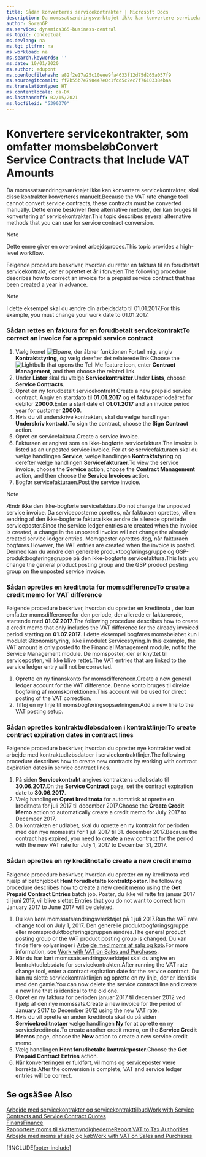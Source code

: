 ```yaml
---
title: Sådan konverteres servicekontrakter | Microsoft Docs
description: Da momssatsændringsværktøjet ikke kan konvertere servicekontrakter, skal disse kontrakter konverteres manuelt. Dette emne beskriver flere alternative metoder, der kan bruges til konvertering af servicekontrakter.
author: SorenGP
ms.service: dynamics365-business-central
ms.topic: conceptual
ms.devlang: na
ms.tgt_pltfrm: na
ms.workload: na
ms.search.keywords: ''
ms.date: 10/01/2020
ms.author: edupont
ms.openlocfilehash: a82f2e17a25c10eee9fa4633f12d75d265a057f9
ms.sourcegitcommit: ff2b55b7e790447e0c1fcd5c2ec7f7610338ebaa
ms.translationtype: HT
ms.contentlocale: da-DK
ms.lasthandoff: 02/15/2021
ms.locfileid: "5390370"
---
```

# <a name="convert-service-contracts-that-include-vat-amounts"></a><span data-ttu-id="79c51-104">Konvertere servicekontrakter, som omfatter momsbeløb</span><span class="sxs-lookup"><span data-stu-id="79c51-104">Convert Service Contracts that Include VAT Amounts</span></span>
<span data-ttu-id="79c51-105">Da momssatsændringsværktøjet ikke kan konvertere servicekontrakter, skal disse kontrakter konverteres manuelt.</span><span class="sxs-lookup"><span data-stu-id="79c51-105">Because the VAT rate change tool cannot convert service contracts, these contracts must be converted manually.</span></span> <span data-ttu-id="79c51-106">Dette emne beskriver flere alternative metoder, der kan bruges til konvertering af servicekontrakter.</span><span class="sxs-lookup"><span data-stu-id="79c51-106">This topic describes several alternative methods that you can use for service contract conversion.</span></span>  

> [!NOTE]  
>  <span data-ttu-id="79c51-107">Dette emne giver en overordnet arbejdsproces.</span><span class="sxs-lookup"><span data-stu-id="79c51-107">This topic provides a high-level workflow.</span></span>  

 <span data-ttu-id="79c51-108">Følgende procedure beskriver, hvordan du retter en faktura til en forudbetalt servicekontrakt, der er oprettet et år i forvejen.</span><span class="sxs-lookup"><span data-stu-id="79c51-108">The following procedure describes how to correct an invoice for a prepaid service contract that has been created a year in advance.</span></span>  

> [!NOTE]  
>  <span data-ttu-id="79c51-109">I dette eksempel skal du ændre din arbejdsdato til 01.01.2017.</span><span class="sxs-lookup"><span data-stu-id="79c51-109">For this example, you must change your work date to 01.01.2017.</span></span>  

### <a name="to-correct-an-invoice-for-a-prepaid-service-contract"></a><span data-ttu-id="79c51-110">Sådan rettes en faktura for en forudbetalt servicekontrakt</span><span class="sxs-lookup"><span data-stu-id="79c51-110">To correct an invoice for a prepaid service contract</span></span>  
1. <span data-ttu-id="79c51-111">Vælg ikonet ![Elpære, der åbner funktionen Fortæl mig](media/ui-search/search_small.png "Fortæl mig, hvad du vil foretage dig"), angiv **Kontraktstyring**, og vælg derefter det relaterede link.</span><span class="sxs-lookup"><span data-stu-id="79c51-111">Choose the ![Lightbulb that opens the Tell Me feature](media/ui-search/search_small.png "Tell me what you want to do") icon, enter **Contract Management**, and then choose the related link.</span></span>  
2. <span data-ttu-id="79c51-112">Under **Lister** skal du vælge **Servicekontrakter**.</span><span class="sxs-lookup"><span data-stu-id="79c51-112">Under **Lists**, choose **Service Contracts**.</span></span>  
3. <span data-ttu-id="79c51-113">Opret en ny forudbetalt servicekontrakt.</span><span class="sxs-lookup"><span data-stu-id="79c51-113">Create a new prepaid service contract.</span></span> <span data-ttu-id="79c51-114">Angiv en startdato til **01.01.2017** og et fakturaperiodeåret for debitor **20000**.</span><span class="sxs-lookup"><span data-stu-id="79c51-114">Enter a start date of **01.01.2017** and an invoice period year for customer **20000**.</span></span>  
4. <span data-ttu-id="79c51-115">Hvis du vil underskrive kontrakten, skal du vælge handlingen **Underskriv kontrakt**.</span><span class="sxs-lookup"><span data-stu-id="79c51-115">To sign the contract, choose the **Sign Contract** action.</span></span>  
5. <span data-ttu-id="79c51-116">Opret en servicefaktura.</span><span class="sxs-lookup"><span data-stu-id="79c51-116">Create a service invoice.</span></span>
6. <span data-ttu-id="79c51-117">Fakturaen er angivet som en ikke-bogførte servicefaktura.</span><span class="sxs-lookup"><span data-stu-id="79c51-117">The invoice is listed as an unposted service invoice.</span></span> <span data-ttu-id="79c51-118">For at se servicefakturaen skal du vælge handlingen **Service**, vælge handlingen **Kontraktstyring** og derefter vælge handlingen **Servicefakturaer**.</span><span class="sxs-lookup"><span data-stu-id="79c51-118">To view the service invoice, choose the **Service** action, choose the **Contract Management** action, and then choose the **Service Invoices** action.</span></span>  
7. <span data-ttu-id="79c51-119">Bogfør servicefakturaen.</span><span class="sxs-lookup"><span data-stu-id="79c51-119">Post the service invoice.</span></span>  

> [!NOTE]  
>  <span data-ttu-id="79c51-120">Ændr ikke den ikke-bogførte servicefaktura.</span><span class="sxs-lookup"><span data-stu-id="79c51-120">Do not change the unposted service invoice.</span></span> <span data-ttu-id="79c51-121">Da serviceposterne oprettes, når fakturaen oprettes, vil en ændring af den ikke-bogførte faktura ikke ændre de allerede oprettede serviceposter.</span><span class="sxs-lookup"><span data-stu-id="79c51-121">Since the service ledger entries are created when the invoice is created, a change in the unposted invoice will not change the already created service ledger entries.</span></span> <span data-ttu-id="79c51-122">Momsposter oprettes dog, når fakturaen bogføres.</span><span class="sxs-lookup"><span data-stu-id="79c51-122">However, the VAT entries are created when the invoice is posted.</span></span> <span data-ttu-id="79c51-123">Dermed kan du ændre den generelle produktbogføringsgruppe og GSP-produktbogføringsgruppe på den ikke-bogførte servicefaktura.</span><span class="sxs-lookup"><span data-stu-id="79c51-123">This lets you change the general product posting group and the GSP product posting group on the unposted service invoice.</span></span>  

### <a name="to-create-a-credit-memo-for-vat-difference"></a><span data-ttu-id="79c51-124">Sådan oprettes en kreditnota for momsdifference</span><span class="sxs-lookup"><span data-stu-id="79c51-124">To create a credit memo for VAT difference</span></span>  
<span data-ttu-id="79c51-125">Følgende procedure beskriver, hvordan du opretter en kreditnota , der kun omfatter momsdifference for den periode, der allerede er fakturerede, startende med **01.07.2017**.</span><span class="sxs-lookup"><span data-stu-id="79c51-125">The following procedure describes how to create a credit memo that only includes the VAT difference for the already invoiced period starting on **01.07.2017**.</span></span> <span data-ttu-id="79c51-126">I dette eksempel bogføres momsbeløbet kun i modulet Økonomistyring, ikke i modulet Servicestyring.</span><span class="sxs-lookup"><span data-stu-id="79c51-126">In this example, the VAT amount is only posted to the Financial Management module, not to the Service Management module.</span></span> <span data-ttu-id="79c51-127">De momsposter, der er knyttet til serviceposten, vil ikke blive rettet.</span><span class="sxs-lookup"><span data-stu-id="79c51-127">The VAT entries that are linked to the service ledger entry will not be corrected.</span></span>  

1. <span data-ttu-id="79c51-128">Oprette en ny finanskonto for momsdifferencen.</span><span class="sxs-lookup"><span data-stu-id="79c51-128">Create a new general ledger account for the VAT difference.</span></span> <span data-ttu-id="79c51-129">Denne konto bruges til direkte bogføring af momskorrektionen.</span><span class="sxs-lookup"><span data-stu-id="79c51-129">This account will be used for direct posting of the VAT correction.</span></span>  
2. <span data-ttu-id="79c51-130">Tilføj en ny linje til momsbogføringsopsætningen.</span><span class="sxs-lookup"><span data-stu-id="79c51-130">Add a new line to the VAT posting setup.</span></span>  

### <a name="to-create-contract-expiration-dates-in-contract-lines"></a><span data-ttu-id="79c51-131">Sådan oprettes kontraktudløbsdatoen i kontraktlinjer</span><span class="sxs-lookup"><span data-stu-id="79c51-131">To create contract expiration dates in contract lines</span></span>  
<span data-ttu-id="79c51-132">Følgende procedure beskriver, hvordan du opretter nye kontrakter ved at arbejde med kontraktudløbsdatoer i servicekontraktlinjer.</span><span class="sxs-lookup"><span data-stu-id="79c51-132">The following procedure describes how to create new contracts by working with contract expiration dates in service contract lines.</span></span>  

1. <span data-ttu-id="79c51-133">På siden **Servicekontrakt** angives kontraktens udløbsdato til **30.06.2017**.</span><span class="sxs-lookup"><span data-stu-id="79c51-133">On the **Service Contract** page, set the contract expiration date to **30.06.2017**.</span></span>  
2. <span data-ttu-id="79c51-134">Vælg handlingen **Opret kreditnota** for automatisk at oprette en kreditnota for juli 2017 til december 2017.</span><span class="sxs-lookup"><span data-stu-id="79c51-134">Choose the **Create Credit Memo** action to automatically create a credit memo for July 2017 to December 2017.</span></span>  
3. <span data-ttu-id="79c51-135">Da kontrakten er udløbet, skal du oprette en ny kontrakt for perioden med den nye momssats for 1 juli 2017 til 31. december 2017.</span><span class="sxs-lookup"><span data-stu-id="79c51-135">Because the contract has expired, you need to create a new contract for the period with the new VAT rate for July 1, 2017 to December 31, 2017.</span></span>  

### <a name="to-create-a-new-credit-memo"></a><span data-ttu-id="79c51-136">Sådan oprettes en ny kreditnota</span><span class="sxs-lookup"><span data-stu-id="79c51-136">To create a new credit memo</span></span>  
<span data-ttu-id="79c51-137">Følgende procedure beskriver, hvordan du opretter en ny kreditnota ved hjælp af batchjobbet **Hent forudbetalte kontraktposter**.</span><span class="sxs-lookup"><span data-stu-id="79c51-137">The following procedure describes how to create a new credit memo using the **Get Prepaid Contract Entries** batch job.</span></span> <span data-ttu-id="79c51-138">Poster, du ikke vil rette fra januar 2017 til juni 2017, vil blive slettet.</span><span class="sxs-lookup"><span data-stu-id="79c51-138">Entries that you do not want to correct from January 2017 to June 2017 will be deleted.</span></span>  

1. <span data-ttu-id="79c51-139">Du kan køre momssatsændringsværktøjet på 1 juli 2017.</span><span class="sxs-lookup"><span data-stu-id="79c51-139">Run the VAT rate change tool on July 1, 2017.</span></span> <span data-ttu-id="79c51-140">Den generelle produktbogføringsgruppe eller momsproduktbogføringsgruppen ændres.</span><span class="sxs-lookup"><span data-stu-id="79c51-140">The general product posting group or the VAT product posting group is changed.</span></span> <span data-ttu-id="79c51-141">Du kan finde flere oplysninger i [Arbejde med moms af salg og køb](finance-work-with-vat.md).</span><span class="sxs-lookup"><span data-stu-id="79c51-141">For more information, see [Work with VAT on Sales and Purchases](finance-work-with-vat.md).</span></span>  
2. <span data-ttu-id="79c51-142">Når du har kørt momssatsændringsværktøjet skal du angive en kontraktudløbsdato for servicekontrakten.</span><span class="sxs-lookup"><span data-stu-id="79c51-142">After running the VAT rate change tool, enter a contract expiration date for the service contract.</span></span> <span data-ttu-id="79c51-143">Du kan nu slette servicekontraktlinjen og oprette en ny linje, der er identisk med den gamle.</span><span class="sxs-lookup"><span data-stu-id="79c51-143">You can now delete the service contract line and create a new line that is identical to the old one.</span></span>  
3. <span data-ttu-id="79c51-144">Opret en ny faktura for perioden januar 2017 til december 2012 ved hjælp af den nye momssats.</span><span class="sxs-lookup"><span data-stu-id="79c51-144">Create a new invoice for the period of January 2017 to December 2012 using the new VAT rate.</span></span>  
4. <span data-ttu-id="79c51-145">Hvis du vil oprette en anden kreditnota skal du på siden **Servicekreditnotaer** vælge handlingen **Ny** for at oprette en ny servicekreditnota.</span><span class="sxs-lookup"><span data-stu-id="79c51-145">To create another credit memo, on the **Service Credit Memos** page, choose the **New** action to create a new service credit memo.</span></span>  
5. <span data-ttu-id="79c51-146">Vælg handlingen **Hent forudbetalte kontraktposter**.</span><span class="sxs-lookup"><span data-stu-id="79c51-146">Choose the **Get Prepaid Contract Entries** action.</span></span>  
6. <span data-ttu-id="79c51-147">Når konverteringen er fuldført, vil moms og serviceposter være korrekte.</span><span class="sxs-lookup"><span data-stu-id="79c51-147">After the conversion is complete, VAT and service ledger entries will be correct.</span></span>  

## <a name="see-also"></a><span data-ttu-id="79c51-148">Se også</span><span class="sxs-lookup"><span data-stu-id="79c51-148">See Also</span></span>  
[<span data-ttu-id="79c51-149">Arbejde med servicekontrakter og servicekontrakttilbud</span><span class="sxs-lookup"><span data-stu-id="79c51-149">Work with Service Contracts and Service Contract Quotes</span></span>](service-how-to-create-service-contracts-and-service-contract-quotes.md)  
[<span data-ttu-id="79c51-150">Finans</span><span class="sxs-lookup"><span data-stu-id="79c51-150">Finance</span></span>](finance.md)  
[<span data-ttu-id="79c51-151">Rapportere moms til skattemyndighederne</span><span class="sxs-lookup"><span data-stu-id="79c51-151">Report VAT to Tax Authorities</span></span>](finance-how-report-vat.md)  
[<span data-ttu-id="79c51-152">Arbejde med moms af salg og køb</span><span class="sxs-lookup"><span data-stu-id="79c51-152">Work with VAT on Sales and Purchases</span></span>](finance-work-with-vat.md)  


[!INCLUDE[footer-include](includes/footer-banner.md)]